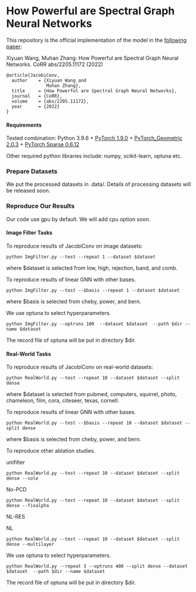 # How Powerful are Spectral Graph Neural Networks

This repository is the official implementation of the model in the [following paper](https://openreview.net/forum?id=XLxhEjKNbXj):

Xiyuan Wang, Muhan Zhang: How Powerful are Spectral Graph Neural Networks. CoRR abs/2205.11172 (2022)

```{bibtex}
@article{JacobiConv,
  author    = {Xiyuan Wang and
               Muhan Zhang},
  title     = {How Powerful are Spectral Graph Neural Networks},
  journal   = {CoRR},
  volume    = {abs/2205.11172},
  year      = {2022}
}
```

#### Requirements
Tested combination: Python 3.9.6 + [PyTorch 1.9.0](https://pytorch.org/get-started/previous-versions/) + [PyTorch_Geometric 2.0.3](https://pytorch-geometric.readthedocs.io/en/latest/notes/installation.html) + [PyTorch Sparse 0.6.12](https://github.com/rusty1s/pytorch_sparse)

Other required python libraries include: numpy, scikit-learn, optuna etc.

### Prepare Datasets

We put the processed datasets in .data/. Details of processing datasets will be released soon.


### Reproduce Our Results

Our code use gpu by default. We will add cpu option soon.

#### Image Filter Tasks

To reproduce results of JacobiConv on image datasets:
```
python ImgFilter.py --test --repeat 1 --dataset $dataset
```
where $dataset is selected from low, high, rejection, band, and comb. 

To reproduce results of linear GNN with other bases.
```
python ImgFilter.py --test --$basis --repeat 1 --dataset $dataset
```
where $basis is selected from cheby, power, and bern. 


We use optuna to select hyperparameters.
```
python ImgFilter.py --optruns 100  --dataset $dataset  --path $dir --name $dataset
```
The record file of optuna will be put in directory $dir.

#### Real-World Tasks

To reproduce results of JacobiConv on real-world datasets:
```
python RealWorld.py --test --repeat 10 --dataset $dataset --split dense
```
where $dataset is selected from pubmed, computers, squirrel, photo, chameleon, film, cora, citeseer, texas, cornell. 

To reproduce results of linear GNN with other bases.
```
python RealWorld.py --test --$basis --repeat 10 --dataset $dataset --split dense
```
where $basis is selected from cheby, power, and bern. 

To reproduce other ablation studies.

unifilter
```
python RealWorld.py --test --repeat 10 --dataset $dataset --split dense --sole
```
No-PCD
```
python RealWorld.py --test --repeat 10 --dataset $dataset --split dense --fixalpha
```
NL-RES 

NL
```
python RealWorld.py --test --repeat 10 --dataset $dataset --split dense --multilayer
```

We use optuna to select hyperparameters.
```
python RealWorld.py --repeat 3 --optruns 400 --split dense --dataset $dataset  --path $dir --name $dataset
```
The record file of optuna will be put in directory $dir.


